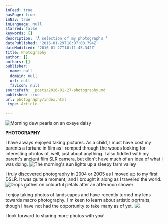 ```yaml
---
inFeed: true
hasPage: true
inNav: true
inLanguage: null
starred: false
keywords: []
description: 'A selection of my photographs '
datePublished: '2016-01-29T18:07:00.794Z'
dateModified: '2016-01-27T18:11:45.342Z'
title: Photography
author: []
authors: []
publisher:
  name: null
  domain: null
  url: null
  favicon: null
sourcePath: _posts/2016-01-27-photography.md
published: true
url: photography/index.html
_type: Article

---
```

![Morning dew pearls on an oxeye daisy](https://the-grid-user-content.s3-us-west-2.amazonaws.com/2e6b8162-6503-434f-b1a6-54f15c492de7.jpg)

**PHOTOGRAPHY**

I have always enjoyed taking pictures. As a child, I must have cost my parents a fortune in film as I romped through the woods looking for interesting photos of, well, just about anything. I also fiddled with my parent's ancient film SLR camera, but didn't have much of an idea of what I was doing.
![The morning's sun lights up a sleepy farm valley](https://the-grid-user-content.s3-us-west-2.amazonaws.com/f4493b6a-7841-4559-a730-fcbf512b6500.jpg)

I truly discovered photography in 2004 or 2005 as I moved up to my first DSLR. It was quite a moment, and I brought it along as I traveled the world.
![Drops gather on colourful petals after an afternoon shower](https://the-grid-user-content.s3-us-west-2.amazonaws.com/a022c9e3-908e-4aff-a204-88c372355315.jpg)

I enjoy taking photos of landscapes and have recently turned my lens towards macro photography. I'm keen to learn about artistic portraits, though I have not had the opportunity to take many as of yet.
![](https://the-grid-user-content.s3-us-west-2.amazonaws.com/dce27a3c-42b1-4f7c-9470-709f43a19792.jpg)

I look forward to sharing more photos with you!